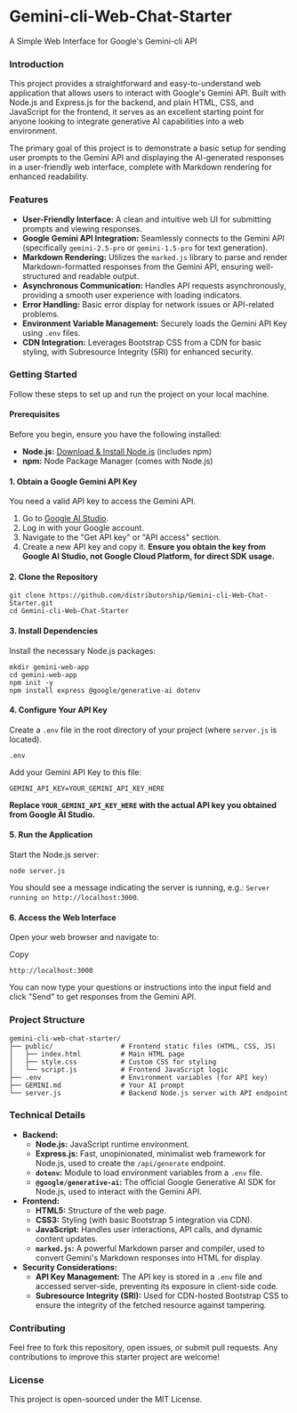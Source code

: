 # Gemini-cli-Web-Chat-Starter
A Simple Web Interface for Google's Gemini-cli API

### Introduction

This project provides a straightforward and easy-to-understand web application that allows users to interact with Google's Gemini API. Built with Node.js and Express.js for the backend, and plain HTML, CSS, and JavaScript for the frontend, it serves as an excellent starting point for anyone looking to integrate generative AI capabilities into a web environment.

The primary goal of this project is to demonstrate a basic setup for sending user prompts to the Gemini API and displaying the AI-generated responses in a user-friendly web interface, complete with Markdown rendering for enhanced readability.

### Features

- **User-Friendly Interface:** A clean and intuitive web UI for submitting prompts and viewing responses.
- **Google Gemini API Integration:** Seamlessly connects to the Gemini API (specifically `gemini-2.5-pro` or `gemini-1.5-pro` for text generation).
- **Markdown Rendering:** Utilizes the `marked.js` library to parse and render Markdown-formatted responses from the Gemini API, ensuring well-structured and readable output.
- **Asynchronous Communication:** Handles API requests asynchronously, providing a smooth user experience with loading indicators.
- **Error Handling:** Basic error display for network issues or API-related problems.
- **Environment Variable Management:** Securely loads the Gemini API Key using `.env` files.
- **CDN Integration:** Leverages Bootstrap CSS from a CDN for basic styling, with Subresource Integrity (SRI) for enhanced security.

### Getting Started

Follow these steps to set up and run the project on your local machine.

#### Prerequisites

Before you begin, ensure you have the following installed:

- **Node.js:** [Download & Install Node.js](https://nodejs.org/en/download/) (includes npm)
- **npm:** Node Package Manager (comes with Node.js)

#### 1\. Obtain a Google Gemini API Key

You need a valid API key to access the Gemini API.

1.  Go to [Google AI Studio](https://aistudio.google.com/).
2.  Log in with your Google account.
3.  Navigate to the "Get API key" or "API access" section.
4.  Create a new API key and copy it. **Ensure you obtain the key from Google AI Studio, not Google Cloud Platform, for direct SDK usage.**

#### 2\. Clone the Repository

```
git clone https://github.com/distributorship/Gemini-cli-Web-Chat-Starter.git
cd Gemini-cli-Web-Chat-Starter
```

#### 3\. Install Dependencies

Install the necessary Node.js packages:

```
mkdir gemini-web-app  
cd gemini-web-app
npm init -y
npm install express @google/generative-ai dotenv
```

#### 4\. Configure Your API Key

Create a `.env` file in the root directory of your project (where `server.js` is located).

```
.env
```

Add your Gemini API Key to this file:

```
GEMINI_API_KEY=YOUR_GEMINI_API_KEY_HERE
```

**Replace `YOUR_GEMINI_API_KEY_HERE` with the actual API key you obtained from Google AI Studio.**

#### 5\. Run the Application

Start the Node.js server:

```
node server.js
```

You should see a message indicating the server is running, e.g.: `Server running on http://localhost:3000`.

#### 6\. Access the Web Interface

Open your web browser and navigate to:

Copy

```
http://localhost:3000
```

You can now type your questions or instructions into the input field and click "Send" to get responses from the Gemini API.

### Project Structure

```
gemini-cli-web-chat-starter/
├── public/                 # Frontend static files (HTML, CSS, JS)
│   ├── index.html          # Main HTML page
│   ├── style.css           # Custom CSS for styling
│   └── script.js           # Frontend JavaScript logic
├── .env                    # Environment variables (for API key)
├── GEMINI.md               # Your AI prompt
└── server.js               # Backend Node.js server with API endpoint
```

### Technical Details

- **Backend:**
    - **Node.js:** JavaScript runtime environment.
    - **Express.js:** Fast, unopinionated, minimalist web framework for Node.js, used to create the `/api/generate` endpoint.
    - **`dotenv`:** Module to load environment variables from a `.env` file.
    - **`@google/generative-ai`:** The official Google Generative AI SDK for Node.js, used to interact with the Gemini API.
- **Frontend:**
    - **HTML5:** Structure of the web page.
    - **CSS3:** Styling (with basic Bootstrap 5 integration via CDN).
    - **JavaScript:** Handles user interactions, API calls, and dynamic content updates.
    - **`marked.js`:** A powerful Markdown parser and compiler, used to convert Gemini's Markdown responses into HTML for display.
- **Security Considerations:**
    - **API Key Management:** The API key is stored in a `.env` file and accessed server-side, preventing its exposure in client-side code.
    - **Subresource Integrity (SRI):** Used for CDN-hosted Bootstrap CSS to ensure the integrity of the fetched resource against tampering.

### Contributing

Feel free to fork this repository, open issues, or submit pull requests. Any contributions to improve this starter project are welcome!

### License

This project is open-sourced under the MIT License.
